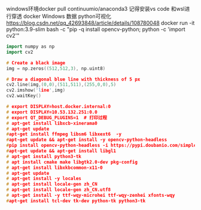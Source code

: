 windows环境docker pull continuumio/anaconda3
记得安装vs code 和wsl进行穿透
docker  Windows 数据  python可视化  https://blog.csdn.net/qq_42693848/article/details/108780048
docker run -it python:3.9-slim bash -c "pip -q install opencv-python; python -c 'import cv2'"
```cpp
import numpy as np
import cv2

# Create a black image
img = np.zeros((512,512,3), np.uint8)

# Draw a diagonal blue line with thickness of 5 px
cv2.line(img,(0,0),(511,511),(255,0,0),5)
cv2.imshow('line',img)
cv2.waitKey()   

# export DISPLAY=host.docker.internal:0
# export DISPLAY=10.53.132.251:0.0
# export QT_DEBUG_PLUGINS=1  # 打印过程
# apt-get install libxcb-xinerama0
# apt-get update
#apt-get install ffmpeg libsm6 libxext6  -y
#apt-get update && apt-get install -y opencv-python-headless
#pip install opencv-python-headless -i https://pypi.doubanio.com/simple/  --trusted-host pypi.doubanio.com
#apt-get update && apt-get install libgl1
# apt-get install python3-tk
# apt install cmake make libgtk2.0-dev pkg-config
# apt-get install libxkbcommon-x11-0
# apt-get update
# apt-get install -y locales
# apt-get install locale-gen zh_CN
# apt-get install locale-gen zh_CN.utf8
# apt-get install -y ttf-wqy-microhei ttf-wqy-zenhei xfonts-wqy
#apt-get install tcl-dev tk-dev python-tk python3-tk
```
